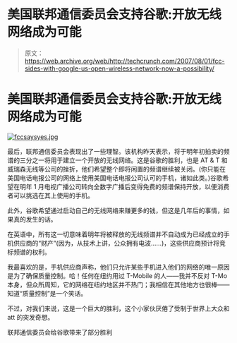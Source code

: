 # 美国联邦通信委员会支持谷歌:开放无线网络成为可能

> 原文：<https://web.archive.org/web/http://techcrunch.com/2007/08/01/fcc-sides-with-google-us-open-wireless-network-now-a-possibility/>

# 美国联邦通信委员会支持谷歌:开放无线网络成为可能

[![fccsaysyes.jpg](img/bebab250d4eb0caafe5e19454b54783a.png)](https://web.archive.org/web/20210122125251/https://beta.techcrunch.com/wp-content/uploads/2007/08/fccsaysyes.jpg "fccsaysyes.jpg")

最后，联邦通信委员会表现出了一些理智。该机构昨天表示，将于明年初拍卖的频谱的三分之一将用于建立一个开放的无线网络。这是谷歌的胜利，也是 AT & T 和威瑞森无线等公司的挫折，他们希望整个即将闲置的频谱继续被关闭。(你只能在美国电话电报公司的网络上使用美国电话电报公司认可的手机，诸如此类。)谷歌希望在明年 1 月电视广播公司转向全数字广播后变得免费的频谱保持开放，以便消费者可以挑选在其上使用的手机。

此外，谷歌希望通过启动自己的无线网络来赚更多的钱，但这是几年后的事情，如果真的发生的话。

在英语中，所有这一切意味着明年将被释放的无线频谱并不自动成为已经成立的手机供应商的“财产”(因为，从技术上讲，公众拥有电波……)，这些供应商预计将竞标频谱的权利。

我最喜欢的是，手机供应商声称，他们只允许某些手机进入他们的网络的唯一原因是为了确保质量控制。哈！任何在纽约用过 T-Mobile 的人——我并不反对 T-Mo 本身，但众所周知，它的网络在纽约地区并不热门；我相信在其他地方也很棒——知道“质量控制”是一个笑话。

不过，对我们来说，这是一个巨大的胜利，这个小家伙厌倦了受制于世界上大众和 att 的突发奇想。

联邦通信委员会给谷歌带来了部分胜利